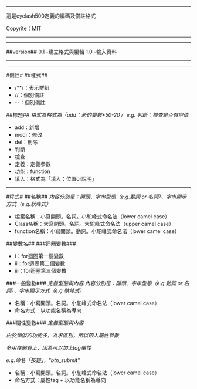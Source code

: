 ***
這是eyelash500定義的編碼及備註格式

Copyrite：MIT

***

---
##version##
0.1 -建立格式與編輯
1.0 -輸入資料

---

-----

#備註#
##樣式##
* /**/：表示群組
* //：個別備註
* --：個別備註

##標題##
_格式為格式為「add：新的變數*50-20」_
_e.g. 判斷：檢查是否有空值_

* add：新增
* modi：修改
* del：刪除
* 判斷
* 檢查
* 定義：定義參數
* 功能：function
* 填入：格式為「填入：位置or說明」

-----

#程式#
##名稱##
_內容分別是：開頭、字串型態（e.g.動詞 or 名詞）、字串顯示方式（e.g.馱峰式）_

* 檔案名稱：小寫開頭。名詞。小駝峰式命名法（lower camel case）
* Class名稱：大寫開頭。名詞。大駝峰式命名法（upper camel case）
* function名稱：小寫開頭。動詞。小駝峰式命名法（lower camel case）


##變數名##
###迴圈變數###
* i：for迴圈第一個變數
* ii：for迴圈第二個變數
* iii：for迴圈第三個變數

###一般變數###
_定義型態與內容_
_內容分別是：開頭、字串型態（e.g.動詞 or 名詞）、字串顯示方式（e.g.馱峰式）_

* 名稱：小寫開頭。名詞。小駝峰式命名法（lower camel case）
* 命名方式：以功能名稱為導向

###屬性變數###
_定義型態與內容_

_由於類似的功能多，為求區別，所以帶入屬性參數_

_多用在網頁上，因為可以加上tag屬性_

_e.g.命名「按鈕」，"btn\_submit"_

* 名稱：小寫開頭。名詞。小駝峰式命名法（lower camel case）
* 命名方式：屬性tag + 以功能名稱為導向
